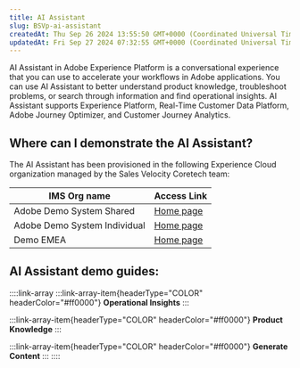 ```yaml
---
title: AI Assistant
slug: BSVp-ai-assistant
createdAt: Thu Sep 26 2024 13:55:50 GMT+0000 (Coordinated Universal Time)
updatedAt: Fri Sep 27 2024 07:32:55 GMT+0000 (Coordinated Universal Time)
---
```


AI Assistant in Adobe Experience Platform is a conversational experience that you can use to accelerate your workflows in Adobe applications. You can use AI Assistant to better understand product knowledge, troubleshoot problems, or search through information and find operational insights. AI Assistant supports Experience Platform, Real-Time Customer Data Platform, Adobe Journey Optimizer, and Customer Journey Analytics.

## Where can I demonstrate the AI Assistant?

The AI Assistant has been provisioned in the following Experience Cloud organization managed by the Sales Velocity Coretech team:

| **IMS Org name**             | **Access Link**                                                                           |
| ---------------------------- | ----------------------------------------------------------------------------------------- |
| Adobe Demo System Shared     | [Home page](https://experience.adobe.com/#/@demosystem4/sname\:public-luma/platform/home) |
| Adobe Demo System Individual | [Home page](https://experience.adobe.com/#/@demosystem5/sname\:prod/platform/home)        |
| Demo EMEA                    | [Home page](https://experience.adobe.com/#/@demoemea/sname\:prod/platform/home)           |



## **AI Assistant demo guides:**

::::link-array
:::link-array-item{headerType="COLOR" headerColor="#ff0000"}
**Operational Insights**
:::

:::link-array-item{headerType="COLOR" headerColor="#ff0000"}
**Product Knowledge**
:::

:::link-array-item{headerType="COLOR" headerColor="#ff0000"}
**Generate Content**
:::
::::

